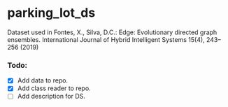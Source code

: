 # parking_lot_ds
Dataset used in Fontes, X., Silva, D.C.: Edge: Evolutionary directed graph ensembles. International Journal of Hybrid Intelligent Systems 15(4), 243–256 (2019)


### Todo:
* [x] Add data to repo.
* [x] Add class reader to repo.
* [ ] Add description for DS. 
